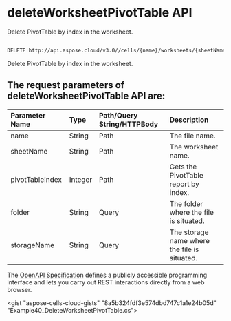 # **deleteWorksheetPivotTable API**

Delete PivotTable by index in the worksheet. 

```bash

DELETE http://api.aspose.cloud/v3.0//cells/{name}/worksheets/{sheetName}/pivottables/{pivotTableIndex}

```
Delete PivotTable by index in the worksheet.

## The request parameters of **deleteWorksheetPivotTable** API are: 

| Parameter Name | Type | Path/Query String/HTTPBody | Description | 
| :- | :- | :- |:- | 
|name|String|Path|The file name.|
|sheetName|String|Path|The worksheet name.|
|pivotTableIndex|Integer|Path|Gets the PivotTable report by index.|
|folder|String|Query|The folder where the file is situated.|
|storageName|String|Query|The storage name where the file is situated.|


The [OpenAPI Specification](https://reference.aspose.cloud/cells/#/PivotTablesController/DeleteWorksheetPivotTable) defines a publicly accessible programming interface and lets you carry out REST interactions directly from a web browser.

<gist "aspose-cells-cloud-gists" "8a5b324fdf3e574dbd747c1a1e24b05d" "Example40_DeleteWorksheetPivotTable.cs">

